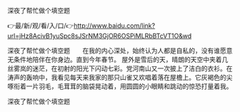 深夜了帮忙做个填空题

👉最/新/观/看/入/口/👉http://www.baidu.com/link?url=jHz8AcivB1yuSpc8sJSrNM3GjOR6OSPiMLRbBTcVT1O&wd

深夜了帮忙做个填空题　　在我的内心深处，始终认为人都是自私的，没有谁愿意无条件地陪伴在你身边。直到今年春节。
屋外是雪后的天，晴朗的天空中夹着几丝雾岚的迷茫，在初射的阳光下闪动七彩。党河南山又一次披上了洁白的衣衫。在涛声的轰响中，我看见每天来我家的那只山雀又欢唱着落在屋檐上。它灰褐色的尖啄衔着一片羽毛，毛茸茸的脑袋晃动着，用圆圆的小眼睛和跳动的惊恐打量着我。


深夜了帮忙做个填空题
